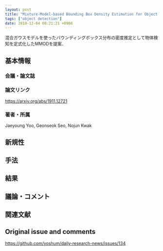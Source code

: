 ```yaml
---
layout: post
title: "Mixture-Model-based Bounding Box Density Estimation for Object Detection"
tags: ["object detection"]
date: 2019-12-04 00:21:21 +0900
---
```


混合ガウスモデルを使ったバウンディングボックス分布の密度推定として物体検知を定式化したMMODを提案．

## 基本情報
### 会議・論文誌

### 論文リンク
https://arxiv.org/abs/1911.12721

### 著者・所属
Jaeyoung Yoo, Geonseok Seo, Nojun Kwak

## 新規性

## 手法

## 結果

## 議論・コメント

## 関連文献


## Original issue and comments

https://github.com/yoshum/daily-research-news/issues/134
